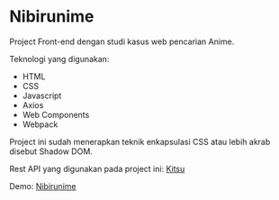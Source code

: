 # Nibirunime
Project Front-end dengan studi kasus web pencarian Anime.

Teknologi yang digunakan:
- HTML
- CSS
- Javascript
- Axios
- Web Components
- Webpack

Project ini sudah menerapkan teknik enkapsulasi CSS atau lebih akrab disebut Shadow DOM.

Rest API yang digunakan pada project ini: [Kitsu](https://kitsu.docs.apiary.io/#)

Demo: [Nibirunime](https://nibirunime.netlify.app/)
